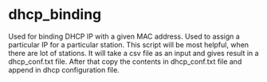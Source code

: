# dhcp_binding
Used for binding DHCP IP with a given MAC address.
Used to assign a particular IP for a particular station.
This script will be most helpful, when there are lot of stations.
It will take a csv file as an input and gives result in a dhcp_conf.txt file.
After that copy the contents in dhcp_conf.txt file and append in dhcp configuration file.
